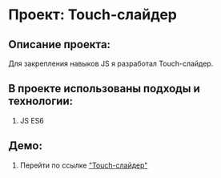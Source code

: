 # Проект: Touch-слайдер
## Описание проекта:
Для закрепления навыков JS я разработал Touch-слайдер. 

## В проекте использованы подходы и технологии:
1. JS ES6


## Демо:
1. Перейти по ссылке ["Touch-слайдер"](https://msilkov.github.io/touch-slider/)

